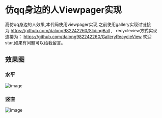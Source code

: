 # 仿qq身边的人Viewpager实现
  高仿qq身边的人效果,本代码使用viewpager实现,之前使用gallery实现过链接为:https://github.com/dalong982242260/SlidingBall ,
   recycleview方式实现连接为： https://github.com/dalong982242260/GalleryRecycleView
  欢迎star,如果有问题可以给我留言。
  
## 效果图

### 水平
![image](https://github.com/dalong982242260/SlidingBallViewPager/blob/master/img/hor.gif)

### 竖直
![image](https://github.com/dalong982242260/SlidingBallViewPager/blob/master/img/ver.gif)
